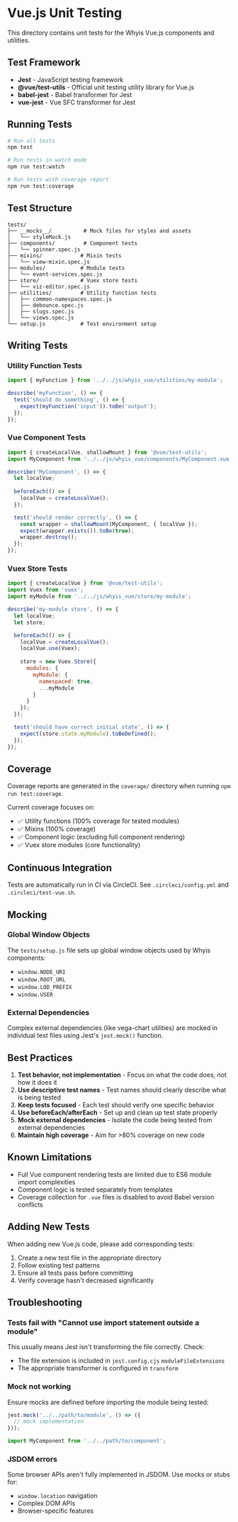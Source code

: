 # Vue.js Unit Testing

This directory contains unit tests for the Whyis Vue.js components and utilities.

## Test Framework

- **Jest** - JavaScript testing framework
- **@vue/test-utils** - Official unit testing utility library for Vue.js
- **babel-jest** - Babel transformer for Jest
- **vue-jest** - Vue SFC transformer for Jest

## Running Tests

```bash
# Run all tests
npm test

# Run tests in watch mode
npm run test:watch

# Run tests with coverage report
npm run test:coverage
```

## Test Structure

```
tests/
├── __mocks__/          # Mock files for styles and assets
│   └── styleMock.js
├── components/         # Component tests
│   └── spinner.spec.js
├── mixins/            # Mixin tests
│   └── view-mixin.spec.js
├── modules/           # Module tests
│   └── event-services.spec.js
├── store/             # Vuex store tests
│   └── viz-editor.spec.js
├── utilities/         # Utility function tests
│   ├── common-namespaces.spec.js
│   ├── debounce.spec.js
│   ├── slugs.spec.js
│   └── views.spec.js
└── setup.js           # Test environment setup
```

## Writing Tests

### Utility Function Tests

```javascript
import { myFunction } from '../../js/whyis_vue/utilities/my-module';

describe('myFunction', () => {
  test('should do something', () => {
    expect(myFunction('input')).toBe('output');
  });
});
```

### Vue Component Tests

```javascript
import { createLocalVue, shallowMount } from '@vue/test-utils';
import MyComponent from '../../js/whyis_vue/components/MyComponent.vue';

describe('MyComponent', () => {
  let localVue;
  
  beforeEach(() => {
    localVue = createLocalVue();
  });

  test('should render correctly', () => {
    const wrapper = shallowMount(MyComponent, { localVue });
    expect(wrapper.exists()).toBe(true);
    wrapper.destroy();
  });
});
```

### Vuex Store Tests

```javascript
import { createLocalVue } from '@vue/test-utils';
import Vuex from 'vuex';
import myModule from '../../js/whyis_vue/store/my-module';

describe('my-module store', () => {
  let localVue;
  let store;

  beforeEach(() => {
    localVue = createLocalVue();
    localVue.use(Vuex);
    
    store = new Vuex.Store({
      modules: {
        myModule: {
          namespaced: true,
          ...myModule
        }
      }
    });
  });

  test('should have correct initial state', () => {
    expect(store.state.myModule).toBeDefined();
  });
});
```

## Coverage

Coverage reports are generated in the `coverage/` directory when running `npm run test:coverage`.

Current coverage focuses on:
- ✅ Utility functions (100% coverage for tested modules)
- ✅ Mixins (100% coverage)
- ✅ Component logic (excluding full component rendering)
- ✅ Vuex store modules (core functionality)

## Continuous Integration

Tests are automatically run in CI via CircleCI. See `.circleci/config.yml` and `.circleci/test-vue.sh`.

## Mocking

### Global Window Objects

The `tests/setup.js` file sets up global window objects used by Whyis components:
- `window.NODE_URI`
- `window.ROOT_URL`
- `window.LOD_PREFIX`
- `window.USER`

### External Dependencies

Complex external dependencies (like vega-chart utilities) are mocked in individual test files using Jest's `jest.mock()` function.

## Best Practices

1. **Test behavior, not implementation** - Focus on what the code does, not how it does it
2. **Use descriptive test names** - Test names should clearly describe what is being tested
3. **Keep tests focused** - Each test should verify one specific behavior
4. **Use beforeEach/afterEach** - Set up and clean up test state properly
5. **Mock external dependencies** - Isolate the code being tested from external dependencies
6. **Maintain high coverage** - Aim for >80% coverage on new code

## Known Limitations

- Full Vue component rendering tests are limited due to ES6 module import complexities
- Component logic is tested separately from templates
- Coverage collection for `.vue` files is disabled to avoid Babel version conflicts

## Adding New Tests

When adding new Vue.js code, please add corresponding tests:

1. Create a new test file in the appropriate directory
2. Follow existing test patterns
3. Ensure all tests pass before committing
4. Verify coverage hasn't decreased significantly

## Troubleshooting

### Tests fail with "Cannot use import statement outside a module"

This usually means Jest isn't transforming the file correctly. Check:
- The file extension is included in `jest.config.cjs` `moduleFileExtensions`
- The appropriate transformer is configured in `transform`

### Mock not working

Ensure mocks are defined before importing the module being tested:

```javascript
jest.mock('../../path/to/module', () => ({
  // mock implementation
}));

import MyComponent from '../../path/to/component';
```

### JSDOM errors

Some browser APIs aren't fully implemented in JSDOM. Use mocks or stubs for:
- `window.location` navigation
- Complex DOM APIs
- Browser-specific features
